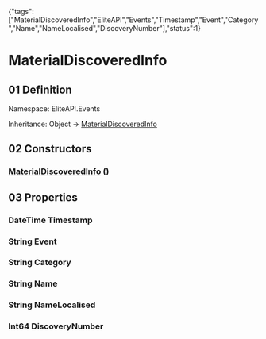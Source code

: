 {"tags":["MaterialDiscoveredInfo","EliteAPI","Events","Timestamp","Event","Category","Name","NameLocalised","DiscoveryNumber"],"status":1}

# MaterialDiscoveredInfo

## 01 Definition

Namespace: <span class='code'>EliteAPI.Events</span>

Inheritance: <span class='code'>Object</span> → <span class='code'>[MaterialDiscoveredInfo](../../EliteAPI/Events/MaterialDiscoveredInfo.html)</span>

## 02 Constructors

### <span class='code'>[MaterialDiscoveredInfo](../../EliteAPI/Events/MaterialDiscoveredInfo.html)</span> ()

## 03 Properties

### <span class='code'>DateTime</span> Timestamp

### <span class='code'>String</span> Event

### <span class='code'>String</span> Category

### <span class='code'>String</span> Name

### <span class='code'>String</span> NameLocalised

### <span class='code'>Int64</span> DiscoveryNumber

